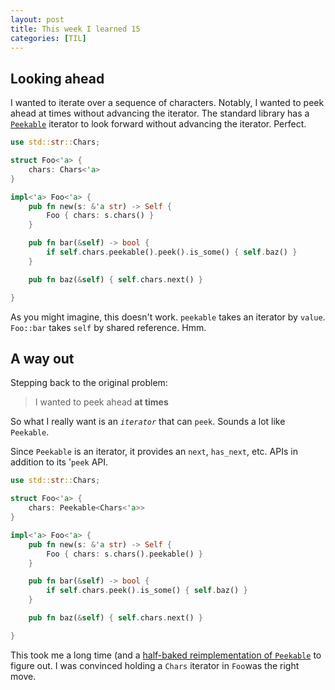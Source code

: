 ```yaml
---
layout: post
title: This week I learned 15
categories: [TIL]
---
```


## Looking ahead

I wanted to iterate over a sequence of characters. Notably, I wanted to peek
ahead at times without advancing the iterator. The standard library has a
[`Peekable`](https://doc.rust-lang.org/std/iter/struct.Peekable.html) iterator
to look forward without advancing the iterator. Perfect.

```rust
use std::str::Chars;

struct Foo<'a> {
    chars: Chars<'a>
}

impl<'a> Foo<'a> {
    pub fn new(s: &'a str) -> Self {
        Foo { chars: s.chars() }
    }

    pub fn bar(&self) -> bool {
        if self.chars.peekable().peek().is_some() { self.baz() }
    }

    pub fn baz(&self) { self.chars.next() }

}
```

As you might imagine, this doesn't work. `peekable` takes an iterator by
`value`. `Foo::bar` takes `self` by shared reference. Hmm.

## A way out

Stepping back to the original problem:
> I wanted to peek ahead **at times**

So what I really want is an *`iterator`* that can `peek`. Sounds a lot like
`Peekable`.

Since `Peekable` is an iterator, it provides an `next`, `has_next`, etc. APIs in
addition to its '`peek` API. 
```rust
use std::str::Chars;

struct Foo<'a> {
    chars: Peekable<Chars<'a>>
}

impl<'a> Foo<'a> {
    pub fn new(s: &'a str) -> Self {
        Foo { chars: s.chars().peekable() }
    }

    pub fn bar(&self) -> bool {
        if self.chars.peek().is_some() { self.baz() }
    }

    pub fn baz(&self) { self.chars.next() }

}
```

This took me a long time (and a [half-baked reimplementation of
`Peekable`](https://github.com/nickrtorres/charstream) to figure out. I was
convinced holding a `Chars` iterator in `Foo`was the right move. 
